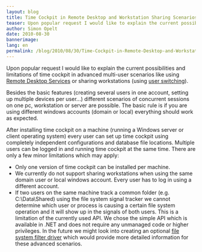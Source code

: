 ```yaml
---
layout: blog
title: Time Cockpit in Remote Desktop and Workstation Sharing Scenarios 
teaser: Upon popular request I would like to explain the current possibilities and limitations of time cockpit in advanced multi-user scenarios like using Remote Desktop Services or sharing workstations (using user switching).
author: Simon Opelt
date: 2010-08-30
bannerimage: 
lang: en
permalink: /blog/2010/08/30/Time-Cockpit-in-Remote-Desktop-and-Workstation-Sharing-Scenarios-
---
```


<p xmlns="http://www.w3.org/1999/xhtml">Upon popular request I would like to explain the current possibilities and limitations of time cockpit in advanced multi-user scenarios like using <a href="http://en.wikipedia.org/wiki/Remote_Desktop_Services" target="_blank">Remote Desktop Services</a> or sharing workstations (using <a href="http://en.wikipedia.org/wiki/Fast_user_switching" target="_blank">user switching</a>).</p><p xmlns="http://www.w3.org/1999/xhtml">Besides the basic features (creating several users in one account, setting up multiple devices per user...) different scenarios of concurrent sessions on one pc, workstation or server are possible. The basic rule is if you are using different windows accounts (domain or local) everything should work as expected.</p><p xmlns="http://www.w3.org/1999/xhtml">After installing time cockpit on a machine (running a Windows server or client operating system) every user can set up time cockpit using completely independent configurations and database file locations. Multiple users can be logged in and running time cockpit at the same time. There are only a few minor limitations which may apply:</p><ul xmlns="http://www.w3.org/1999/xhtml">
  <li>Only one version of time cockpit can be installed per machine.</li>
  <li>We currently do not support sharing workstations when using the same domain user or local windows account. Every user has to log in using a different account.</li>
  <li>If two users on the same machine track a common folder (e.g. C:\Data\Shared) using the file system signal tracker we cannot determine which user or process is causing a certain file system operation and it will show up in the signals of both users. This is a limitation of the currently used API. We chose the simple API which is available in .NET and does not require any unmanaged code or higher privileges. In the future we might look into creating an optional <a href="http://www.microsoft.com/whdc/driver/filterdrv/default.mspx" target="_blank">file system filter driver</a> which would provide more detailed information for these advanced scenarios.</li>
</ul>